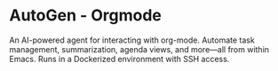 # AutoGen - Orgmode

An AI-powered agent for interacting with org-mode. Automate task management, summarization, agenda views, and more—all from within Emacs. Runs in a Dockerized environment with SSH access.
